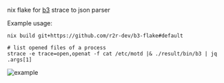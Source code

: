 nix flake for [b3](https://github.com/dannykopping/b3) strace to json parser

Example usage:
```
nix build git+https://github.com/r2r-dev/b3-flake#default

# list opened files of a process
strace -e trace=open,openat -f cat /etc/motd |& ./result/bin/b3 | jq .args[1]
```

![example](https://user-images.githubusercontent.com/39031033/227059163-f9249cb5-706c-46e7-a2a5-c1e15fcd7465.gif)
